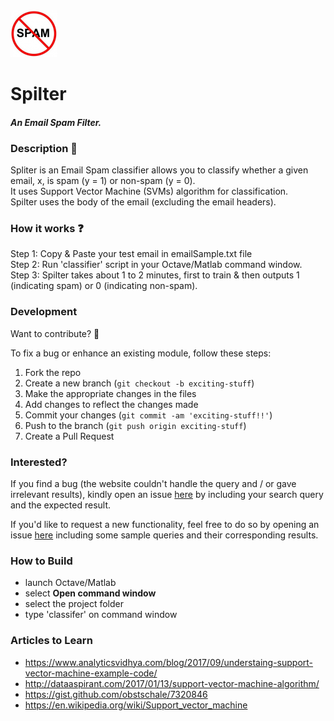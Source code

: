 <img src="/spam_classifier.jpg" width="75">  

# Spilter  
  
#### __*An Email Spam Filter.*__  
  
  
  
### Description :ledger:    
Spliter is an Email Spam classifier allows you to classify whether a given email, x, is spam (y = 1) or non-spam (y = 0).  
It uses Support Vector Machine (SVMs) algorithm for classification.  
Spilter uses the body of the email (excluding the email headers).  
  
  
  
### How it works :question:  
Step 1: Copy & Paste your test email in emailSample.txt file  
Step 2: Run 'classifier' script in your Octave/Matlab command window.  
Step 3: Spilter takes about 1 to 2 minutes, first to train & then outputs 1 (indicating spam) or 0 (indicating non-spam).   
  
  
  
### Development  
  
Want to contribute? **:pencil:**  
  
To fix a bug or enhance an existing module, follow these steps:  
  
1. Fork the repo
2. Create a new branch (`git checkout -b exciting-stuff`)
3. Make the appropriate changes in the files
4. Add changes to reflect the changes made
5. Commit your changes (`git commit -am 'exciting-stuff!!'`)
6. Push to the branch (`git push origin exciting-stuff`)
7. Create a Pull Request  
  
  
### Interested?  
  
If you find a bug (the website couldn't handle the query and / or gave irrelevant results), kindly open an issue [here](https://github.com/thegenuinegourav/Spilter/issues/new) by including your search query and the expected result.  
  
If you'd like to request a new functionality, feel free to do so by opening an issue [here](https://github.com/thegenuinegourav/Spilter/issues/new) including some sample queries and their corresponding results.  
  
  

### How to Build
* launch Octave/Matlab
* select **Open command window**
* select the project folder
* type 'classifer' on command window  
  
  
### Articles to Learn
* https://www.analyticsvidhya.com/blog/2017/09/understaing-support-vector-machine-example-code/
* http://dataaspirant.com/2017/01/13/support-vector-machine-algorithm/
* https://gist.github.com/obstschale/7320846
* https://en.wikipedia.org/wiki/Support_vector_machine
